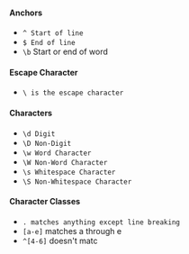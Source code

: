#### Anchors
* `^ Start of line`
* `$ End of line`
* `\b` Start or end of word

#### Escape Character
* `\ is the escape character`

#### Characters
* `\d Digit`
* `\D Non-Digit`
* `\w Word Character`
* `\W Non-Word Character`
* `\s Whitespace Character`
* `\S Non-Whitespace Character`

#### Character Classes
* `. matches anything except line breaking`
* `[a-e]` matches a through e
* `^[4-6]` doesn't matc
